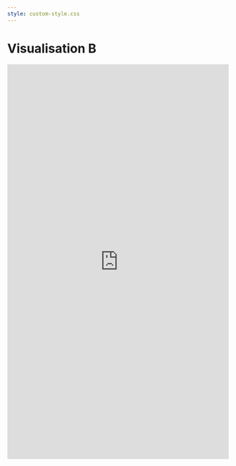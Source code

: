 ```yaml
---
style: custom-style.css
---
```


# Visualisation B

<iframe width="100%" height="900" frameborder="0"
  src="https://observablehq.com/embed/3f2f38bba9c8e553@385?cells=viewof+selected_types3%2CvizB"></iframe>